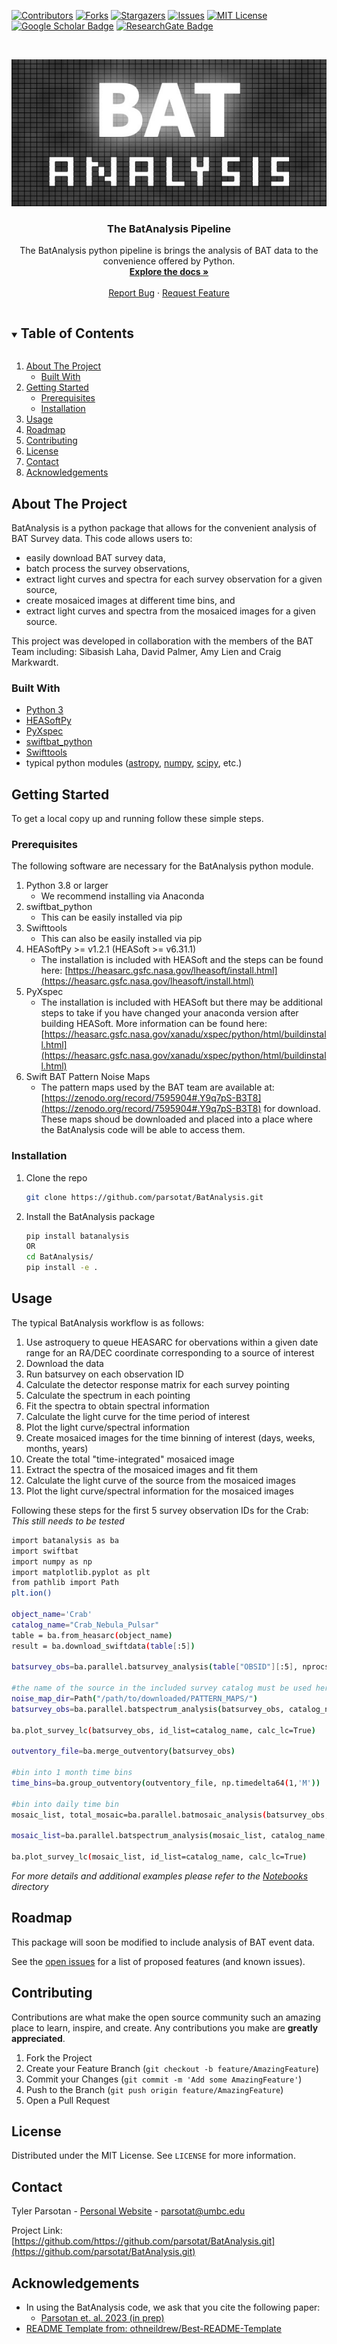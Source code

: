 

<!--
*** Thanks for checking out the Best-README-Template. If you have a suggestion
*** that would make this better, please fork the repo and create a pull request
*** or simply open an issue with the tag "enhancement".
*** Thanks again! Now go create something AMAZING! :D
***
***
***
*** To avoid retyping too much info. Do a search and replace for the following:
*** lazzati-astro, MCRaT, twitter_handle, email, project_title, project_description


steps to upload a distribution to PyPi is at: https://stackoverflow.com/questions/1471994/what-is-setup-py
-->



<!-- PROJECT SHIELDS -->
<!--
*** I'm using markdown "reference style" links for readability.
*** Reference links are enclosed in brackets [ ] instead of parentheses ( ).
*** See the bottom of this document for the declaration of the reference variables
*** for contributors-url, forks-url, etc. This is an optional, concise syntax you may use.
*** https://www.markdownguide.org/basic-syntax/#reference-style-links
-->
[![Contributors][contributors-shield]][contributors-url]
[![Forks][forks-shield]][forks-url]
[![Stargazers][stars-shield]][stars-url]
[![Issues][issues-shield]][issues-url]
[![MIT License][license-shield]][license-url]  
[![Google Scholar Badge](https://img.shields.io/badge/Google-Scholar-lightgrey)](https://scholar.google.com/citations?user=cIxaj3MAAAAJ&hl=en)
[![ResearchGate Badge](https://img.shields.io/badge/Research-Gate-9cf)](https://www.researchgate.net/profile/Tyler-Parsotan)
<!-- <a href="https://ascl.net/2005.019"><img src="https://img.shields.io/badge/ascl-2005.019-blue.svg?colorB=262255" alt="ascl:2005.019" /></a> -->


<!-- PROJECT LOGO -->
<br />
<p align="center">
  <a href="https://github.com/parsotat/BatAnalysis">
    <img src="./batanalysis/data/batanalysis_logo.jpg" alt="Logo">
  </a>

  <h3 align="center">The BatAnalysis Pipeline </h3>

  <p align="center">
    The BatAnalysis python pipeline is brings the analysis of BAT data to the convenience offered by Python. 
    <br />
    <a href="https://github.com/parsotat/BatAnalysis/tree/master/Doc"><strong>Explore the docs »</strong></a>
    <br />
    <br />
    <!-- <a href="https://github.com/parsotat/BatAnalysis">View Demo</a>
    · -->
    <a href="https://github.com/parsotat/BatAnalysis/issues">Report Bug</a>
    ·
    <a href="https://github.com/parsotat/BatAnalysis/issues">Request Feature</a>
  </p>
</p>



<!-- TABLE OF CONTENTS -->
<details open="open">
  <summary><h2 style="display: inline-block">Table of Contents</h2></summary>
  <ol>
    <li>
      <a href="#about-the-project">About The Project</a>
      <ul>
        <li><a href="#built-with">Built With</a></li>
      </ul>
    </li>
    <li>
      <a href="#getting-started">Getting Started</a>
      <ul>
        <li><a href="#prerequisites">Prerequisites</a></li>
        <li><a href="#installation">Installation</a></li>
      </ul>
    </li>
    <li><a href="#usage">Usage</a></li>
    <li><a href="#roadmap">Roadmap</a></li>
    <li><a href="#contributing">Contributing</a></li>
    <li><a href="#license">License</a></li>
    <li><a href="#contact">Contact</a></li>
    <li><a href="#acknowledgements">Acknowledgements</a></li>
  </ol>
</details>



<!-- ABOUT THE PROJECT -->
## About The Project

<!-- [![Product Name Screen Shot][product-screenshot]](https://example.com) -->

BatAnalysis is a python package that allows for the convenient analysis of BAT Survey data. 
This code allows users to: 
* easily download BAT survey data, 
* batch process the survey observations,
* extract light curves and spectra for each survey observation for a given source,
* create mosaiced images at different time bins, and
* extract light curves and spectra from the mosaiced images for a given source. 

This project was developed in collaboration with the members of the BAT Team including:
Sibasish Laha, David Palmer, Amy Lien and Craig Markwardt.

### Built With

* [Python 3](https://www.anaconda.com/products/distribution)
* [HEASoftPy](https://heasarc.gsfc.nasa.gov/lheasoft/heasoftpy/)
* [PyXspec](https://heasarc.gsfc.nasa.gov/xanadu/xspec/python/html/index.html)
* [swiftbat_python](https://github.com/lanl/swiftbat_python)
* [Swifttools](https://gitlab.com/DrPhilEvans/swifttools)
* typical python modules ([astropy](https://www.astropy.org), [numpy](https://numpy.org), [scipy](https://scipy.org), etc.)

<!-- GETTING STARTED -->
## Getting Started

To get a local copy up and running follow these simple steps.

### Prerequisites

The following software are necessary for the BatAnalysis python module. 

1. Python 3.8 or larger
    - We recommend installing via Anaconda
2. swiftbat_python 
   - This can be easily installed via pip
3. Swifttools
   - This can also be easily installed via pip
4. HEASoftPy >= v1.2.1 (HEASoft >= v6.31.1)
   - The installation is included with HEASoft and the steps can be found here: [https://heasarc.gsfc.nasa.gov/lheasoft/install.html](https://heasarc.gsfc.nasa.gov/lheasoft/install.html)
5. PyXspec
   - The installation is included with HEASoft but there may be additional steps to take if you have changed your anaconda 
version after building HEASoft. More information can be found here: [https://heasarc.gsfc.nasa.gov/xanadu/xspec/python/html/buildinstall.html](https://heasarc.gsfc.nasa.gov/xanadu/xspec/python/html/buildinstall.html)
6. Swift BAT Pattern Noise Maps
   - The pattern maps used by the BAT team are available at: [https://zenodo.org/record/7595904#.Y9q7pS-B3T8](https://zenodo.org/record/7595904#.Y9q7pS-B3T8) for download. These maps shoud be downloaded and placed into a place where the BatAnalysis code will be able to access them. 

### Installation

1. Clone the repo
   ```sh
   git clone https://github.com/parsotat/BatAnalysis.git
   ```
2. Install the BatAnalysis package
   ```sh
   pip install batanalysis
   OR 
   cd BatAnalysis/
   pip install -e .
   ```

<!-- USAGE EXAMPLES -->
## Usage

The typical BatAnalysis workflow is as follows:

1. Use astroquery to queue HEASARC for obervations within a given date range for an RA/DEC coordinate corresponding to a source of interest
2. Download the data 
3. Run batsurvey on each observation ID
4. Calculate the detector response matrix for each survey pointing
5. Calculate the spectrum in each pointing
6. Fit the spectra to obtain spectral information
6. Calculate the light curve for the time period of interest
7. Plot the light curve/spectral information
8. Create mosaiced images for the time binning of interest (days, weeks, months, years)
9. Create the total "time-integrated" mosaiced image
10. Extract the spectra of the mosaiced images and fit them
11. Calculate the light curve of the source from the mosaiced images
12. Plot the light curve/spectral information for the mosaiced images

Following these steps for the first 5 survey observation IDs for the Crab:
_This still needs to be tested_
```sh
import batanalysis as ba
import swiftbat
import numpy as np 
import matplotlib.pyplot as plt
from pathlib import Path
plt.ion()

object_name='Crab'
catalog_name="Crab_Nebula_Pulsar"
table = ba.from_heasarc(object_name)
result = ba.download_swiftdata(table[:5])

batsurvey_obs=ba.parallel.batsurvey_analysis(table["OBSID"][:5], nprocs=2)

#the name of the source in the included survey catalog must be used here 
noise_map_dir=Path("/path/to/downloaded/PATTERN_MAPS/")
batsurvey_obs=ba.parallel.batspectrum_analysis(batsurvey_obs, catalog_name, patt_noise_dir=noise_map_dir, nprocs=2)

ba.plot_survey_lc(batsurvey_obs, id_list=catalog_name, calc_lc=True)

outventory_file=ba.merge_outventory(batsurvey_obs)

#bin into 1 month time bins
time_bins=ba.group_outventory(outventory_file, np.timedelta64(1,'M'))

#bin into daily time bin
mosaic_list, total_mosaic=ba.parallel.batmosaic_analysis(batsurvey_obs, outventory_file, time_bins, nprocs=3)

mosaic_list=ba.parallel.batspectrum_analysis(mosaic_list, catalog_name, nprocs=2)

ba.plot_survey_lc(mosaic_list, id_list=catalog_name, calc_lc=True)

```

_For more details and additional examples please refer to the [Notebooks](https://github.com/parsotat/BatAnalysis/tree/master/Doc) directory_


<!-- ROADMAP -->
## Roadmap

This package will soon be modified to include analysis of BAT event data. 

See the [open issues](https://github.com/parsotat/BatAnalysis/issues) for a list of proposed features (and known issues).



<!-- CONTRIBUTING -->
## Contributing

Contributions are what make the open source community such an amazing place to learn, inspire, and create. Any contributions you make are **greatly appreciated**.

1. Fork the Project
2. Create your Feature Branch (`git checkout -b feature/AmazingFeature`)
3. Commit your Changes (`git commit -m 'Add some AmazingFeature'`)
4. Push to the Branch (`git push origin feature/AmazingFeature`)
5. Open a Pull Request



<!-- LICENSE -->
## License

Distributed under the MIT License. See `LICENSE` for more information.



<!-- CONTACT -->
## Contact

Tyler Parsotan - [Personal Website](https://asd.gsfc.nasa.gov/Tyler.Parsotan/) - parsotat@umbc.edu

Project Link: [https://github.com/https://github.com/parsotat/BatAnalysis.git](https://github.com/parsotat/BatAnalysis.git)



<!-- ACKNOWLEDGEMENTS -->
## Acknowledgements

* In using the BatAnalysis code, we ask that you cite the following paper: 
    * [Parsotan et. al. 2023 (in prep)](https://doi.org/10.3847/0004-637X/829/2/76)
* [README Template from: othneildrew/Best-README-Template](https://github.com/othneildrew/Best-README-Template)


<!-- MARKDOWN LINKS & IMAGES -->
<!-- https://www.markdownguide.org/basic-syntax/#reference-style-links -->
[contributors-shield]: https://img.shields.io/github/contributors/parsotat/BatAnalysis.svg?style=for-the-badge
[contributors-url]: https://github.com/parsotat/BatAnalysis/graphs/contributors
[forks-shield]: https://img.shields.io/github/forks/parsotat/BatAnalysis.svg?style=for-the-badge
[forks-url]: https://github.com/parsotat/BatAnalysis/network/members
[stars-shield]: https://img.shields.io/github/stars/parsotat/BatAnalysis.svg?style=for-the-badge
[stars-url]: https://github.com/parsotat/BatAnalysis/stargazers
[issues-shield]: https://img.shields.io/github/issues/parsotat/BatAnalysis.svg?style=for-the-badge
[issues-url]: https://github.com/parsotat/BatAnalysis/issues
[license-shield]: https://img.shields.io/github/license/parsotat/BatAnalysis.svg?style=for-the-badge
 [license-url]: https://github.com/parsotat/BatAnalysis/blob/master/LICENSE
<!-- [linkedin-shield]: https://img.shields.io/badge/-LinkedIn-black.svg?style=for-the-badge&logo=linkedin&colorB=555 
[linkedin-url]: https://linkedin.com/in/lazzati-astro -->
